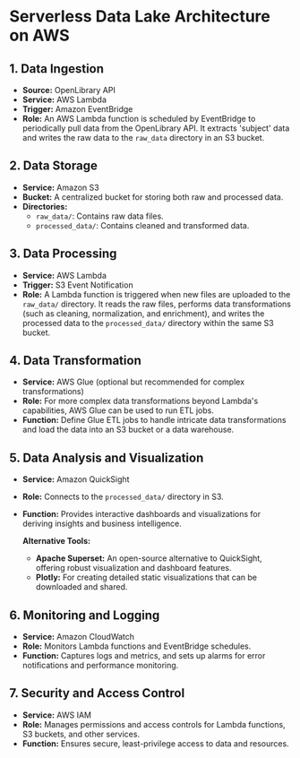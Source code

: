 # Serverless Data Lake Architecture on AWS

## 1. Data Ingestion
- **Source:** OpenLibrary API
- **Service:** AWS Lambda
- **Trigger:** Amazon EventBridge
- **Role:** An AWS Lambda function is scheduled by EventBridge to periodically pull data from the OpenLibrary API. It extracts 'subject' data and writes the raw data to the `raw_data` directory in an S3 bucket.

## 2. Data Storage
- **Service:** Amazon S3
- **Bucket:** A centralized bucket for storing both raw and processed data.
- **Directories:**
  - `raw_data/`: Contains raw data files.
  - `processed_data/`: Contains cleaned and transformed data.

## 3. Data Processing
- **Service:** AWS Lambda
- **Trigger:** S3 Event Notification
- **Role:** A Lambda function is triggered when new files are uploaded to the `raw_data/` directory. It reads the raw files, performs data transformations (such as cleaning, normalization, and enrichment), and writes the processed data to the `processed_data/` directory within the same S3 bucket.

## 4. Data Transformation
- **Service:** AWS Glue (optional but recommended for complex transformations)
- **Role:** For more complex data transformations beyond Lambda's capabilities, AWS Glue can be used to run ETL jobs.
- **Function:** Define Glue ETL jobs to handle intricate data transformations and load the data into an S3 bucket or a data warehouse.

## 5. Data Analysis and Visualization
- **Service:** Amazon QuickSight
- **Role:** Connects to the `processed_data/` directory in S3.
- **Function:** Provides interactive dashboards and visualizations for deriving insights and business intelligence.

  **Alternative Tools:**
  - **Apache Superset:** An open-source alternative to QuickSight, offering robust visualization and dashboard features.
  - **Plotly:** For creating detailed static visualizations that can be downloaded and shared.

## 6. Monitoring and Logging
- **Service:** Amazon CloudWatch
- **Role:** Monitors Lambda functions and EventBridge schedules.
- **Function:** Captures logs and metrics, and sets up alarms for error notifications and performance monitoring.

## 7. Security and Access Control
- **Service:** AWS IAM
- **Role:** Manages permissions and access controls for Lambda functions, S3 buckets, and other services.
- **Function:** Ensures secure, least-privilege access to data and resources.


